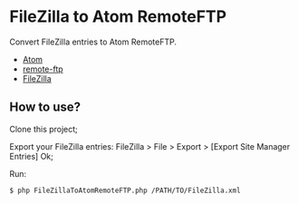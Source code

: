 # FileZilla to Atom RemoteFTP

Convert FileZilla entries to Atom RemoteFTP.

* [Atom](https://atom.io)
* [remote-ftp](https://atom.io/packages/remote-ftp)
* [FileZilla](https://filezilla-project.org)

## How to use?

Clone this project;

Export your FileZilla entries: FileZilla > File > Export > [Export Site Manager Entries] Ok;

Run:

```sh
$ php FileZillaToAtomRemoteFTP.php /PATH/TO/FileZilla.xml
```
